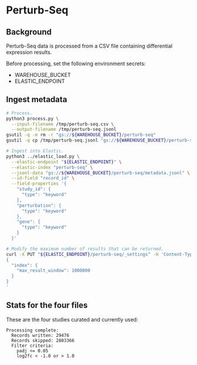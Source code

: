 # Perturb-Seq

## Background

Perturb-Seq data is processed from a CSV file containing differential expression results.

Before processing, set the following environment secrets:

- WAREHOUSE_BUCKET
- ELASTIC_ENDPOINT

## Ingest metadata

```bash
# Process.
python3 process.py \
  --input-filename /tmp/perturb-seq.csv \
  --output-filename /tmp/perturb-seq.jsonl
gsutil -q -m rm -r "gs://${WAREHOUSE_BUCKET}/perturb-seq"
gsutil -q cp /tmp/perturb-seq.jsonl "gs://${WAREHOUSE_BUCKET}/perturb-seq/metadata.jsonl"

# Ingest into Elastic.
python3 ../elastic_load.py \
  --elastic-endpoint "${ELASTIC_ENDPOINT}" \
  --elastic-index "perturb-seq" \
  --jsonl-data "gs://${WAREHOUSE_BUCKET}/perturb-seq/metadata.jsonl" \
  --id-field "record_id" \
  --field-properties '{
    "study_id": {
      "type": "keyword"
    },
    "perturbation": {
      "type": "keyword"
    },
    "gene": {
      "type": "keyword"
    }
  }'

# Modify the maximum number of results that can be returned.
curl -X PUT "${ELASTIC_ENDPOINT}/perturb-seq/_settings" -H 'Content-Type: application/json' -d'
{
  "index": {
    "max_result_window": 1000000
  }
}
'
```

## Stats for the four files

These are the four studies curated and currently used:

```
Processing complete:
  Records written: 29476
  Records skipped: 2803366
  Filter criteria:
    padj <= 0.05
    log2fc < -1.0 or > 1.0
```
